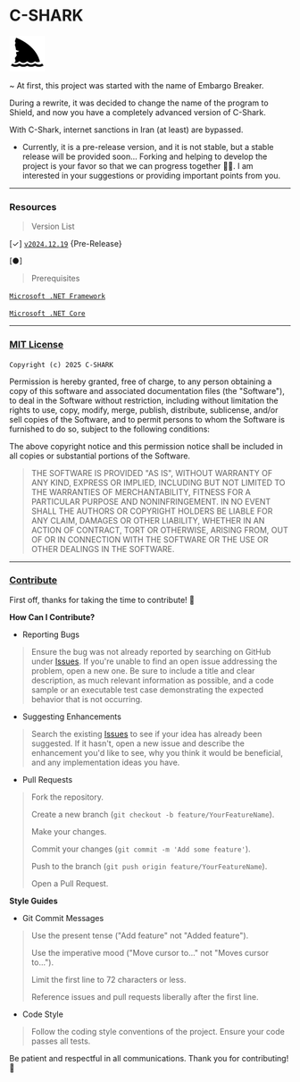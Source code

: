 # C-SHARK

<img src="https://github.com/xqb-dpx/C-SHARK/blob/main/img/shark.png" style="width: 64px; height: 64px; background-color: yellow;"/>


~ At first, this project was started with the name of Embargo Breaker.

During a rewrite, it was decided to change the name of the program to Shield, and now you have a completely advanced
version of C-Shark.

With C-Shark, internet sanctions in Iran (at least) are bypassed.

+ Currently, it is a pre-release version, and it is not stable, but a stable release will be provided soon...
Forking and helping to develop the project is your favor so that we can progress together 🙏🏻.
  I am interested in your suggestions or providing important points from you.

---

### Resources

> Version List

[✓] [`v2024.12.19`](https://github.com/xqb-dpx/C-SHARK/releases/tag/v2025.01.01) {Pre-Release}

[●]

> Prerequisites

[`Microsoft .NET Framework`](https://dotnet.microsoft.com/en-us/download/dotnet-framework)

[`Microsoft .NET Core`](https://dotnet.microsoft.com/en-us/download)

---

### [MIT License](https://github.com/xqb-dpx/C-SHARK/blob/main/LICENSE.md)

`Copyright (c) 2025 C-SHARK`

Permission is hereby granted, free of charge, to any person obtaining a copy
of this software and associated documentation files (the "Software"), to deal
in the Software without restriction, including without limitation the rights
to use, copy, modify, merge, publish, distribute, sublicense, and/or sell
copies of the Software, and to permit persons to whom the Software is
furnished to do so, subject to the following conditions:

The above copyright notice and this permission notice shall be included in all
copies or substantial portions of the Software.

> THE SOFTWARE IS PROVIDED "AS IS", WITHOUT WARRANTY OF ANY KIND, EXPRESS OR
IMPLIED, INCLUDING BUT NOT LIMITED TO THE WARRANTIES OF MERCHANTABILITY,
FITNESS FOR A PARTICULAR PURPOSE AND NONINFRINGEMENT. IN NO EVENT SHALL THE
AUTHORS OR COPYRIGHT HOLDERS BE LIABLE FOR ANY CLAIM, DAMAGES OR OTHER
LIABILITY, WHETHER IN AN ACTION OF CONTRACT, TORT OR OTHERWISE, ARISING FROM,
OUT OF OR IN CONNECTION WITH THE SOFTWARE OR THE USE OR OTHER DEALINGS IN THE
SOFTWARE.

---

### [Contribute](https://github.com/xqb-dpx/C-SHARK/blob/main/CONTRIBUTING.md)

First off, thanks for taking the time to contribute! 🎉

**How Can I Contribute?**

+ Reporting Bugs
  
> Ensure the bug was not already reported by searching on GitHub under [Issues](https://github.com/xqb-dpx/C-SHARK/issues).
> If you're unable to find an open issue addressing the problem, open a new one. Be sure to include a title and clear description, as much relevant information as possible, and a code sample or an executable test case demonstrating the expected behavior that is not occurring.

+ Suggesting Enhancements
  
> Search the existing [Issues](https://github.com/xqb-dpx/C-SHARK/issues) to see if your idea has already been suggested.
> If it hasn't, open a new issue and describe the enhancement you'd like to see, why you think it would be beneficial, and any implementation ideas you have.

+ Pull Requests

> Fork the repository.
>
> Create a new branch (`git checkout -b feature/YourFeatureName`).
> 
> Make your changes.
> 
> Commit your changes (`git commit -m 'Add some feature'`).
> 
> Push to the branch (`git push origin feature/YourFeatureName`).
> 
> Open a Pull Request.

**Style Guides**

+ Git Commit Messages
  
> Use the present tense ("Add feature" not "Added feature").
> 
> Use the imperative mood ("Move cursor to..." not "Moves cursor to...").
> 
> Limit the first line to 72 characters or less.
> 
> Reference issues and pull requests liberally after the first line.

+ Code Style
  
> Follow the coding style conventions of the project.
> Ensure your code passes all tests.

Be patient and respectful in all communications.
Thank you for contributing! 🙌
